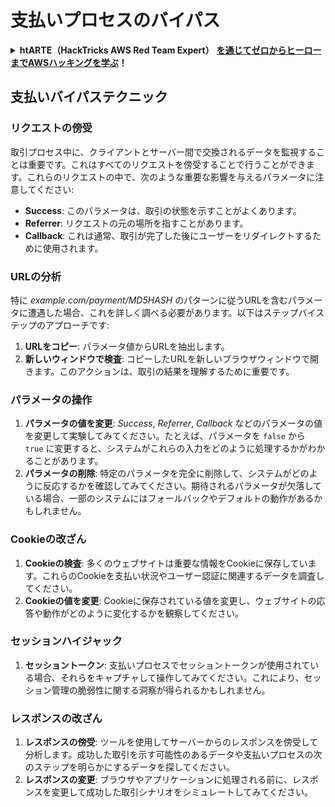 # 支払いプロセスのバイパス

<details>

<summary><strong>htARTE（HackTricks AWS Red Team Expert）</strong> <a href="https://training.hacktricks.xyz/courses/arte"><strong>を通じてゼロからヒーローまでAWSハッキングを学ぶ</strong></a><strong>！</strong></summary>

HackTricks をサポートする他の方法:

* **HackTricks で企業を宣伝したい**または **HackTricks をPDFでダウンロードしたい**場合は、[**SUBSCRIPTION PLANS**](https://github.com/sponsors/carlospolop)をチェックしてください！
* [**公式PEASS＆HackTricksスウェグ**](https://peass.creator-spring.com)を入手する
* [**The PEASS Family**](https://opensea.io/collection/the-peass-family)を発見し、独占的な[**NFTs**](https://opensea.io/collection/the-peass-family)のコレクションを見つける
* **💬 [Discordグループ](https://discord.gg/hRep4RUj7f)**に参加するか、[telegramグループ](https://t.me/peass)に参加するか、**Twitter** 🐦 **@carlospolopm**](https://twitter.com/hacktricks_live)**をフォローする。
* **ハッキングトリックを共有するために、[HackTricks](https://github.com/carlospolop/hacktricks)と[HackTricks Cloud](https://github.com/carlospolop/hacktricks-cloud)のGitHubリポジトリにPRを提出してください。**

</details>


## 支払いバイパステクニック

### リクエストの傍受
取引プロセス中に、クライアントとサーバー間で交換されるデータを監視することは重要です。これはすべてのリクエストを傍受することで行うことができます。これらのリクエストの中で、次のような重要な影響を与えるパラメータに注意してください:

- **Success**: このパラメータは、取引の状態を示すことがよくあります。
- **Referrer**: リクエストの元の場所を指すことがあります。
- **Callback**: これは通常、取引が完了した後にユーザーをリダイレクトするために使用されます。

### URLの分析
特に _example.com/payment/MD5HASH_ のパターンに従うURLを含むパラメータに遭遇した場合、これを詳しく調べる必要があります。以下はステップバイステップのアプローチです:

1. **URLをコピー**: パラメータ値からURLを抽出します。
2. **新しいウィンドウで検査**: コピーしたURLを新しいブラウザウィンドウで開きます。このアクションは、取引の結果を理解するために重要です。

### パラメータの操作
1. **パラメータの値を変更**: _Success_, _Referrer_, _Callback_ などのパラメータの値を変更して実験してみてください。たとえば、パラメータを `false` から `true` に変更すると、システムがこれらの入力をどのように処理するかがわかることがあります。
2. **パラメータの削除**: 特定のパラメータを完全に削除して、システムがどのように反応するかを確認してみてください。期待されるパラメータが欠落している場合、一部のシステムにはフォールバックやデフォルトの動作があるかもしれません。

### Cookieの改ざん
1. **Cookieの検査**: 多くのウェブサイトは重要な情報をCookieに保存しています。これらのCookieを支払い状況やユーザー認証に関連するデータを調査してください。
2. **Cookieの値を変更**: Cookieに保存されている値を変更し、ウェブサイトの応答や動作がどのように変化するかを観察してください。

### セッションハイジャック
1. **セッショントークン**: 支払いプロセスでセッショントークンが使用されている場合、それらをキャプチャして操作してみてください。これにより、セッション管理の脆弱性に関する洞察が得られるかもしれません。

### レスポンスの改ざん
1. **レスポンスの傍受**: ツールを使用してサーバーからのレスポンスを傍受して分析します。成功した取引を示す可能性のあるデータや支払いプロセスの次のステップを明らかにするデータを探してください。
2. **レスポンスの変更**: ブラウザやアプリケーションに処理される前に、レスポンスを変更して成功した取引シナリオをシミュレートしてみてください。
